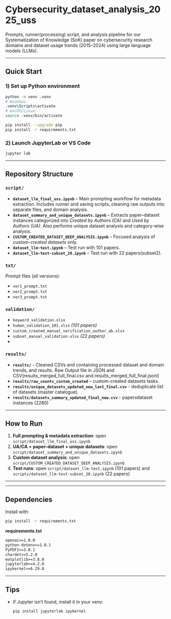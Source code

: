 # Cybersecurity_dataset_analysis_2025_uss

Prompts, runner(processing) script, and analysis pipeline for our Systematization of Knowledge (SoK) paper on cybersecurity research domains and dataset usage trends (2015–2024) using large language models (LLMs).

---

## Quick Start

### 1) Set up Python environment
```bash
python -m venv .venv
# Windows:
.venv\Scripts\activate
# macOS/Linux:
source .venv/bin/activate

pip install --upgrade pip
pip install -r requirements.txt
```

### 2) Launch JupyterLab or VS Code
```bash
jupyter lab
```

---

## Repository Structure

### `script/`
- **`dataset_llm_final_uss.ipynb`** – Main prompting workflow for metadata extraction. Includes runner and saving scripts, cleaning raw outputs into separate files, and domain analysis.  
- **`dataset_summary_and_unique_datasets.ipynb`** – Extracts paper–dataset instances categorized into *Created by Authors (CA)* and *Used by Authors (UA)*. Also performs unique dataset analysis and category-wise analysis.  
- **`CUSTOM_CREATED_DATASET_DEEP_ANALYSIS.ipynb`** – Focused analysis of *custom-created datasets* only.  
- **`dataset_llm-test.ipynb`** – Test run with 101 papers.  
- **`dataset_llm-test-subset_20.ipynb`** – Test run with 22 papers(subset2).  

### `txt/`
Prompt files (all versions):
- `ver1_prompt.txt`  
- `ver2_prompt.txt`  
- `ver3_prompt.txt`

### `validation/`
- `keyword_validation.xlsx`  
- `human_validation_101.xlsx` *(101 papers)*
- `custom_created_manual_verification_author_ab.xlsx`
- `subset_manual_validation.xlsx` *(22 papers)*
- 
### `results/`
- **`results/`** - Cleaned CSVs and containing processed dataset and domain trends, and results. Raw Output file in JSON and CSV(results_merged_full_final.csv and results_merged_full_final.jsonl)
- **`results/raw_counts_custom_created`** – custom-created datasets tasks.
- **`results/unique_datasets_updated_new_last_final.csv`** - deduplicate list of datasets (master catalogue).
- **`results/datasets_summary_updated_final_new.csv`** - paperxdataset instances (2280)
---

## How to Run

1) **Full prompting & metadata extraction**: open `script/dataset_llm_final_uss.ipynb`  
2) **UA/CA + paper–dataset + unique datasets**: open `script/dataset_summary_and_unique_datasets.ipynb`  
3) **Custom dataset analysis**: open `script/CUSTOM_CREATED_DATASET_DEEP_ANALYSIS.ipynb`  
4) **Test runs**: open `script/dataset_llm-test.ipynb` (101 papers) and `scripts/dataset_llm-test-subset_20.ipynb` (22 papers)

---


---

## Dependencies

Install with:
```bash
pip install -r requirements.txt
```

**requirements.txt**
```txt
openai>=1.0.0
python-dotenv>=1.0.1
PyPDF2>=3.0.1
chardet>=5.2.0
matplotlib>=3.8.0
jupyterlab>=4.2.0
ipykernel>=6.29.0
```

---

## Tips

- If Jupyter isn’t found, install it in your venv:
  ```bash
  pip install jupyterlab ipykernel
  ```

